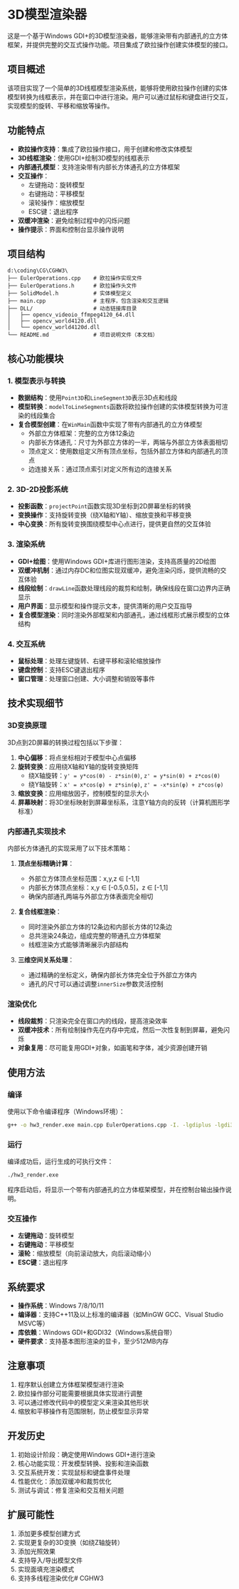 # 3D模型渲染器

这是一个基于Windows GDI+的3D模型渲染器，能够渲染带有内部通孔的立方体框架，并提供完整的交互式操作功能。项目集成了欧拉操作创建实体模型的接口。

## 项目概述

该项目实现了一个简单的3D线框模型渲染系统，能够将使用欧拉操作创建的实体模型转换为线框表示，并在窗口中进行渲染。用户可以通过鼠标和键盘进行交互，实现模型的旋转、平移和缩放等操作。

## 功能特点

- **欧拉操作支持**：集成了欧拉操作接口，用于创建和修改实体模型
- **3D线框渲染**：使用GDI+绘制3D模型的线框表示
- **内部通孔模型**：支持渲染带有内部长方体通孔的立方体框架
- **交互操作**：
  - 左键拖动：旋转模型
  - 右键拖动：平移模型
  - 滚轮操作：缩放模型
  - ESC键：退出程序
- **双缓冲渲染**：避免绘制过程中的闪烁问题
- **操作提示**：界面和控制台显示操作说明

## 项目结构

```
d:\coding\CG\CGHW3\
├── EulerOperations.cpp    # 欧拉操作实现文件
├── EulerOperations.h      # 欧拉操作头文件
├── SolidModel.h           # 实体模型定义
├── main.cpp               # 主程序，包含渲染和交互逻辑
├── DLL/                   # 动态链接库目录
│   ├── opencv_videoio_ffmpeg4120_64.dll
│   ├── opencv_world4120.dll
│   └── opencv_world4120d.dll
└── README.md              # 项目说明文件（本文档）
```

## 核心功能模块

### 1. 模型表示与转换

- **数据结构**：使用`Point3D`和`LineSegment3D`表示3D点和线段
- **模型转换**：`modelToLineSegments`函数将欧拉操作创建的实体模型转换为可渲染的线段集合
- **复合模型创建**：在`WinMain`函数中实现了带有内部通孔的立方体模型
  - 外部立方体框架：完整的立方体12条边
  - 内部长方体通孔：尺寸为外部立方体的一半，两端与外部立方体表面相切
  - 顶点定义：使用数组定义所有顶点坐标，包括外部立方体和内部通孔的顶点
  - 边连接关系：通过顶点索引对定义所有边的连接关系

### 2. 3D-2D投影系统

- **投影函数**：`projectPoint`函数实现3D坐标到2D屏幕坐标的转换
- **变换操作**：支持旋转变换（绕X轴和Y轴）、缩放变换和平移变换
- **中心变换**：所有旋转变换围绕模型中心点进行，提供更自然的交互体验

### 3. 渲染系统

- **GDI+绘图**：使用Windows GDI+库进行图形渲染，支持高质量的2D绘图
- **双缓冲机制**：通过内存DC和位图实现双缓冲，避免渲染闪烁，提供流畅的交互体验
- **线段绘制**：`drawLine`函数处理线段的裁剪和绘制，确保线段在窗口边界内正确显示
- **用户界面**：显示模型和操作提示文本，提供清晰的用户交互指导
- **复合模型渲染**：同时渲染外部框架和内部通孔，通过线框形式展示模型的立体结构

### 4. 交互系统

- **鼠标处理**：处理左键旋转、右键平移和滚轮缩放操作
- **键盘控制**：支持ESC键退出程序
- **窗口管理**：处理窗口创建、大小调整和销毁等事件

## 技术实现细节

### 3D变换原理

3D点到2D屏幕的转换过程包括以下步骤：

1. **中心偏移**：将点坐标相对于模型中心点偏移
2. **旋转变换**：应用绕X轴和Y轴的旋转变换矩阵
   - 绕X轴旋转：`y' = y*cos(θ) - z*sin(θ)`, `z' = y*sin(θ) + z*cos(θ)`
   - 绕Y轴旋转：`x' = x*cos(φ) + z*sin(φ)`, `z' = -x*sin(φ) + z*cos(φ)`
3. **缩放变换**：应用缩放因子，控制模型的显示大小
4. **屏幕映射**：将3D坐标映射到屏幕坐标系，注意Y轴方向的反转（计算机图形学标准）

### 内部通孔实现技术

内部长方体通孔的实现采用了以下技术策略：

1. **顶点坐标精确计算**：
   - 外部立方体顶点坐标范围：x,y,z ∈ [-1,1]
   - 内部长方体顶点坐标：x,y ∈ [-0.5,0.5]，z ∈ [-1,1]
   - 确保内部通孔两端与外部立方体表面完全相切

2. **复合线框渲染**：
   - 同时渲染外部立方体的12条边和内部长方体的12条边
   - 总共渲染24条边，组成完整的带通孔立方体框架
   - 线框渲染方式能够清晰展示内部结构

3. **三维空间关系处理**：
   - 通过精确的坐标定义，确保内部长方体完全位于外部立方体内
   - 通孔的尺寸可以通过调整`innerSize`参数灵活控制

### 渲染优化

- **线段裁剪**：只渲染完全在窗口内的线段，提高渲染效率
- **双缓冲技术**：所有绘制操作先在内存中完成，然后一次性复制到屏幕，避免闪烁
- **对象复用**：尽可能复用GDI+对象，如画笔和字体，减少资源创建开销

## 使用方法

### 编译

使用以下命令编译程序（Windows环境）：

```bash
g++ -o hw3_render.exe main.cpp EulerOperations.cpp -I. -lgdiplus -lgdi32
```

### 运行

编译成功后，运行生成的可执行文件：

```bash
./hw3_render.exe
```

程序启动后，将显示一个带有内部通孔的立方体框架模型，并在控制台输出操作说明。

### 交互操作

- **左键拖动**：旋转模型
- **右键拖动**：平移模型
- **滚轮**：缩放模型（向前滚动放大，向后滚动缩小）
- **ESC键**：退出程序

## 系统要求

- **操作系统**：Windows 7/8/10/11
- **编译器**：支持C++11及以上标准的编译器（如MinGW GCC、Visual Studio MSVC等）
- **库依赖**：Windows GDI+和GDI32（Windows系统自带）
- **硬件要求**：支持基本图形渲染的显卡，至少512MB内存

## 注意事项

1. 程序默认创建立方体框架模型进行渲染
2. 欧拉操作部分可能需要根据具体实现进行调整
3. 可以通过修改代码中的模型定义来渲染其他形状
4. 缩放和平移操作有范围限制，防止模型显示异常

## 开发历史

1. 初始设计阶段：确定使用Windows GDI+进行渲染
2. 核心功能实现：开发模型转换、投影和渲染函数
3. 交互系统开发：实现鼠标和键盘事件处理
4. 性能优化：添加双缓冲和裁剪优化
5. 测试与调试：修复渲染和交互相关问题

## 扩展可能性

1. 添加更多模型创建方式
2. 实现更复杂的3D变换（如绕Z轴旋转）
3. 添加光照效果
4. 支持导入/导出模型文件
5. 实现面填充渲染模式
6. 支持多线程渲染优化#   C G H W 3 
 
 
